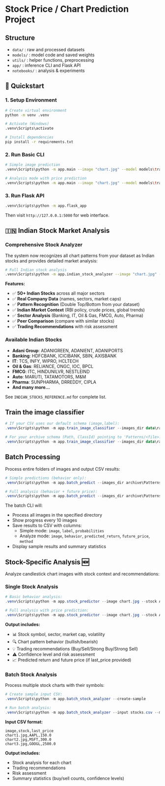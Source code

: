 # Stock Price / Chart Prediction Project

## Structure
- `data/` : raw and processed datasets
- `models/` : model code and saved weights
- `utils/` : helper functions, preprocessing
- `app/` : inference CLI and Flask API
- `notebooks/` : analysis & experiments

## 🚀 **Quickstart**

### **1. Setup Environment**
```bash
# Create virtual environment
python -m venv .venv

# Activate (Windows)
.venv\Scripts\activate

# Install dependencies
pip install -r requirements.txt
```

### **2. Run Basic CLI**
```bash
# Simple image prediction
.venv\Scripts\python -m app.main --image "chart.jpg" --model models\trained_model.pth

# Analysis mode with price prediction
.venv\Scripts\python -m app.main --image "chart.jpg" --model models\trained_model.pth --analyze --last_price 100 --horizon 5
```

### **3. Run Flask API**
```bash
.venv\Scripts\python -m app.flask_app
```
Then visit `http://127.0.0.1:5000` for web interface.

## 🇮🇳 **Indian Stock Market Analysis**

### **Comprehensive Stock Analyzer**
The system now recognizes all chart patterns from your dataset as Indian stocks and provides detailed market analysis:

```bash
# Full Indian stock analysis
.venv\Scripts\python -m app.indian_stock_analyzer --image "chart.jpg" --stock ADANIGREEN --model models\trained_model.pth --last_price 933 --horizon 5
```

**Features:**
- ✅ **50+ Indian Stocks** across all major sectors
- ✅ **Real Company Data** (names, sectors, market caps)
- ✅ **Pattern Recognition** (Double Top/Bottom from your dataset)
- ✅ **Indian Market Context** (RBI policy, crude prices, global trends)
- ✅ **Sector Analysis** (Banking, IT, Oil & Gas, FMCG, Auto, Pharma)
- ✅ **Peer Comparison** (compare with similar stocks)
- ✅ **Trading Recommendations** with risk assessment

### **Available Indian Stocks**
- **Adani Group**: ADANIGREEN, ADANIENT, ADANIPORTS
- **Banking**: HDFCBANK, ICICIBANK, SBIN, AXISBANK
- **IT**: TCS, INFY, WIPRO, HCLTECH
- **Oil & Gas**: RELIANCE, ONGC, IOC, BPCL
- **FMCG**: ITC, HINDUNILVR, NESTLEIND
- **Auto**: MARUTI, TATAMOTORS, M&M
- **Pharma**: SUNPHARMA, DRREDDY, CIPLA
- **And many more...**

See `INDIAN_STOCKS_REFERENCE.md` for complete list.

## Train the image classifier
```powershell
# If your CSV uses our default schema (image,label):
.venv\Scripts\python -m app.train_image_classifier --images_dir data\raw\Patterns --index data\Patterns.csv --epochs 3 --out models\cnn_latest.pth --device auto

# For your archive schema (Path, ClassId) pointing to 'Patterns/<file>.jpg':
.venv\Scripts\python -m app.train_image_classifier --images_dir data\raw --index archive\Patterns.csv --image_col Path --label_col ClassId --epochs 3 --out models\cnn_latest.pth --device auto
```

## Batch Processing
Process entire folders of images and output CSV results:

```powershell
# Simple predictions (behavior only):
.venv\Scripts\python -m app.batch_predict --images_dir archive\Patterns --model models\cnn_latest.pth --output predictions.csv --device auto

# Full analysis (behavior + future price):
.venv\Scripts\python -m app.batch_predict --images_dir archive\Patterns --model models\cnn_latest.pth --output analysis.csv --device auto --analyze --last_price 100 --horizon 5
```

The batch CLI will:
- Process all images in the specified directory
- Show progress every 10 images
- Save results to CSV with columns:
  - Simple mode: `image`, `label`, `probabilities`
  - Analyze mode: `image`, `behavior`, `predicted_return`, `future_price`, `method`
- Display sample results and summary statistics

## Stock-Specific Analysis 🆕
Analyze candlestick chart images with stock context and recommendations:

### Single Stock Analysis
```powershell
# Basic behavior analysis:
.venv\Scripts\python -m app.stock_predictor --image chart.jpg --stock AAPL --model models\trained_model.pth --device auto

# Full analysis with price prediction:
.venv\Scripts\python -m app.stock_predictor --image chart.jpg --stock AAPL --model models\trained_model.pth --device auto --last_price 150.50 --horizon 5
```

**Output includes:**
- 📊 Stock symbol, sector, market cap, volatility
- 🔍 Chart pattern behavior (bullish/bearish)
- 💡 Trading recommendations (Buy/Sell/Strong Buy/Strong Sell)
- ⚠️ Confidence level and risk assessment
- 📈 Predicted return and future price (if last_price provided)

### Batch Stock Analysis
Process multiple stock charts with their symbols:

```powershell
# Create sample input CSV:
.venv\Scripts\python -m app.batch_stock_analyzer --create-sample

# Run batch analysis:
.venv\Scripts\python -m app.batch_stock_analyzer --input stocks.csv --model models\trained_model.pth --output results.csv --device auto --horizon 3
```

**Input CSV format:**
```csv
image,stock,last_price
chart1.jpg,AAPL,150.0
chart2.jpg,MSFT,300.0
chart3.jpg,GOOGL,2500.0
```

**Output includes:**
- Stock analysis for each chart
- Trading recommendations
- Risk assessment
- Summary statistics (buy/sell counts, confidence levels)
